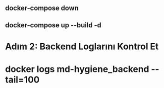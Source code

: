 ## docker-compose down
## docker-compose up --build -d

# Adım 2: Backend Loglarını Kontrol Et

# docker logs md-hygiene_backend --tail=100

